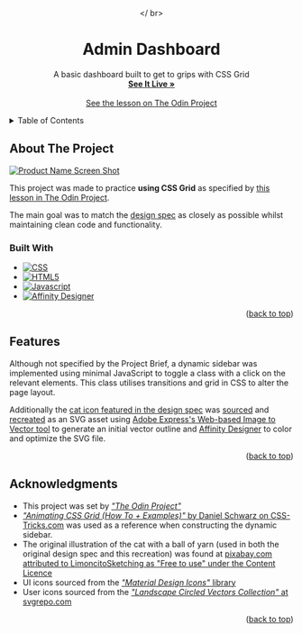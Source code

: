 <a name="readme-top"></a>
<!-- PROJECT LOGO -->
<div align="center">

</ br>
<h1 align="center">Admin Dashboard</h1>

  <p align="center">
    A basic dashboard built to get to grips with CSS Grid
    <br />
    <a href="https://larrys-code.github.io/Admin-Dashboard/"><strong>See It Live »</strong></a>
    <br />
    <br />
    <a href="https://www.theodinproject.com/lessons/node-path-intermediate-html-and-css-admin-dashboard">See the lesson on The Odin Project</a>
  </p>
</div>



<!-- TABLE OF CONTENTS -->
<details>
  <summary>Table of Contents</summary>
  <ol>
    <li>
      <a href="#about-the-project">About The Project</a>
      <ul>
        <li><a href="#built-with">Built With</a></li>
      </ul>
    </li>
    <li><a href="#features">Features</a></li>
    <li><a href="#optimizations">Optimizations</a></li>
    <li><a href="#acknowledgments">Acknowledgments</a></li>
  </ol>
</details>


<!-- ABOUT THE PROJECT -->
## About The Project

[![Product Name Screen Shot][product-screenshot]](https://larrys-code.github.io/Admin-Dashboard/)

This project was made to practice **using CSS Grid** as specified by [this lesson in The Odin Project](https://www.theodinproject.com/lessons/node-path-intermediate-html-and-css-admin-dashboard).  

The main goal was to match the [design spec](./Reference/dashboard-project.png) as closely as possible whilst maintaining clean code and functionality.

### Built With

* [![CSS][CSS-logo]][CSS-url]
* [![HTML5][HTML5-logo]][HTML5-url]
* [![Javascript][Javascript-logo]][Javascript-url]
* [![Affinity Designer][Affinity-Designer-logo]][Affinity-url]

<p align="right">(<a href="#readme-top">back to top</a>)</p>



<!-- FEATURES -->
## Features

Although not specified by the Project Brief, a dynamic sidebar was implemented using minimal JavaScript to toggle a class with a click on the relevant elements. This class utilises transitions and grid in CSS to alter the page layout.  

Additionally the [cat icon featured in the design spec](./Reference/dashboard-project.png) was [sourced]() and [recreated](./SVGs/cat-icon.svg) as an SVG asset using [Adobe Express's Web-based Image to Vector tool](https://www.adobe.com/express/feature/image/convert/svg) to generate an initial vector outline and [Affinity Designer][Affinity-url] to color and optimize the SVG file.

<p align="right">(<a href="#readme-top">back to top</a>)</p>

<!-- ACKNOWLEDGMENTS -->
## Acknowledgments

* This project was set by [*"The Odin Project"*](https://www.theodinproject.com/lessons/node-path-intermediate-html-and-css-admin-dashboard)
* [*"Animating CSS Grid (How To + Examples)"* by Daniel Schwarz on CSS-Tricks.com](https://css-tricks.com/animating-css-grid-how-to-examples/) was used as a reference when constructing the dynamic sidebar.
* The original illustration of the cat with a ball of yarn (used in both the original design spec and this recreation) was found at [pixabay.com attributed to LimoncitoSketching as "Free to use" under the Content Licence](https://pixabay.com/illustrations/cat-kitten-ball-pet-feline-4475583/)
* UI icons sourced from the [*"Material Design Icons"* library](https://pictogrammers.com/library/mdi/)
* User icons sourced from the [*"Landscape Circled Vectors Collection"* at svgrepo.com](https://www.svgrepo.com/collection/landscape-circled-vectors/)

<p align="right">(<a href="#readme-top">back to top</a>)</p>



<!-- MARKDOWN LINKS & IMAGES -->

[product-screenshot]: Images/Admin-Dash.gif

[Affinity-Designer-logo]: https://img.shields.io/badge/affinity_designer-1B72BE?style=for-the-badge&logo=affinitydesigner&logoColor=white
[Affinity-url]: https://affinity.serif.com/en-gb/designer/?gclid=CjwKCAjwo7iiBhAEEiwAsIxQEZ06Jca1I8wHZ7eUqNxj-TV4fnITQCowHyJq1BVP35zp_gh-rlgD_xoCLbQQAvD_BwE

[CSS-logo]: https://img.shields.io/badge/CSS%20-%231572B6.svg?style=for-the-badge&logo=css3&logoColor=white
[CSS-url]: https://www.w3.org/Style/CSS/#specs

[HTML5-logo]: https://img.shields.io/badge/HTML5%20-%23E34F26.svg?style=for-the-badge&logo=html5&logoColor=white
[HTML5-url]: https://html.spec.whatwg.org/

[Javascript-logo]: https://img.shields.io/static/v1?style=for-the-badge&message=JavaScript&color=222222&logo=JavaScript&logoColor=F7DF1E&label=
[Javascript-url]: https://www.ecma-international.org/publications-and-standards/standards/ecma-262/
